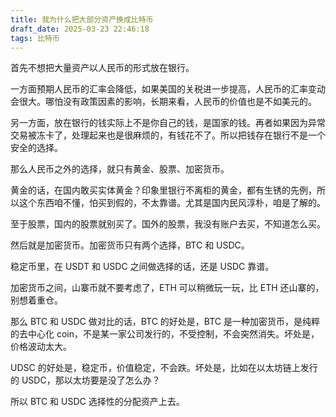 ```yaml
---
title: 我为什么把大部分资产换成比特币
draft_date: 2025-03-23 22:46:18
tags: 比特币
---
```


首先不想把大量资产以人民币的形式放在银行。

一方面预期人民币的汇率会降低，如果美国的关税进一步提高，人民币的汇率变动会很大。哪怕没有政策因素的影响，长期来看，人民币的价值也是不如美元的。

另一方面，放在银行的钱实际上不是你自己的钱，是国家的钱。再者如果因为异常交易被冻卡了，处理起来也是很麻烦的，有钱花不了。所以把钱存在银行不是一个安全的选择。

那么人民币之外的选择，就只有黄金、股票、加密货币。

黄金的话，在国内敢买实体黄金？印象里银行不离柜的黄金，都有生锈的先例，所以这个东西咱不懂，怕买到假的，不太靠谱。尤其是国内民风淳朴，咱是了解的。

至于股票，国内的股票就别买了。国外的股票，我没有账户去买，不知道怎么买。

然后就是加密货币。加密货币只有两个选择，BTC 和 USDC。

稳定币里，在 USDT 和 USDC 之间做选择的话，还是 USDC 靠谱。

加密货币之间，山寨币就不要考虑了，ETH 可以稍微玩一玩，比 ETH 还山寨的，别想着重仓。

那么 BTC 和 USDC 做对比的话，BTC 的好处是，BTC 是一种加密货币，是纯粹的去中心化 coin，不是某一家公司发行的，不受控制，不会突然消失。坏处是，价格波动太大。

UDSC 的好处是，稳定币，价值稳定，不会跌。坏处是，比如在以太坊链上发行的 USDC，那以太坊要是没了怎么办？

所以 BTC 和 USDC 选择性的分配资产上去。


